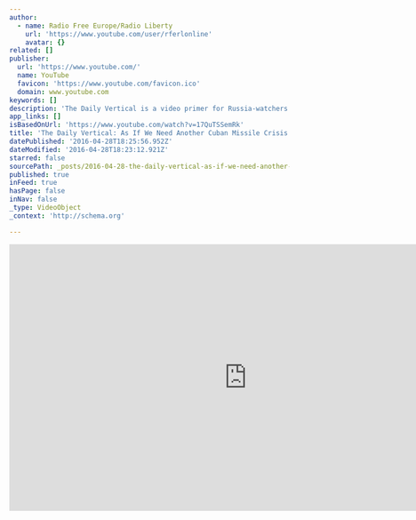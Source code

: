 ```yaml
---
author:
  - name: Radio Free Europe/Radio Liberty
    url: 'https://www.youtube.com/user/rferlonline'
    avatar: {}
related: []
publisher:
  url: 'https://www.youtube.com/'
  name: YouTube
  favicon: 'https://www.youtube.com/favicon.ico'
  domain: www.youtube.com
keywords: []
description: 'The Daily Vertical is a video primer for Russia-watchers that appears Monday through Friday. Originally published at - http://www.rferl.org/media/video/daily-vertical-cuban-missile-crisis/27703342.html'
app_links: []
isBasedOnUrl: 'https://www.youtube.com/watch?v=17QuTSSemRk'
title: 'The Daily Vertical: As If We Need Another Cuban Missile Crisis'
datePublished: '2016-04-28T18:25:56.952Z'
dateModified: '2016-04-28T18:23:12.921Z'
starred: false
sourcePath: _posts/2016-04-28-the-daily-vertical-as-if-we-need-another-cuban-missile-cris.md
published: true
inFeed: true
hasPage: false
inNav: false
_type: VideoObject
_context: 'http://schema.org'

---
```

<iframe src="https://cdn.embedly.com/widgets/media.html?src=https%3A%2F%2Fwww.youtube.com%2Fembed%2F17QuTSSemRk%3Ffeature%3Doembed&amp;url=https%3A%2F%2Fwww.youtube.com%2Fwatch%3Fv%3D17QuTSSemRk&amp;image=https%3A%2F%2Fi.ytimg.com%2Fvi%2F17QuTSSemRk%2Fhqdefault.jpg&amp;key=b7d04c9b404c499eba89ee7072e1c4f7&amp;type=text%2Fhtml&amp;schema=youtube" width="854" height="480" scrolling="no" frameborder="0" allowfullscreen="" style=""></iframe>